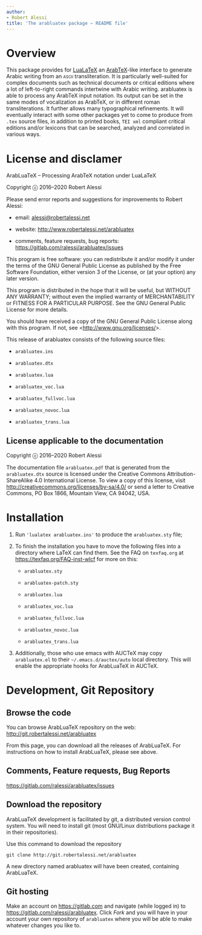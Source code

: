 ```yaml
---
author:
- Robert Alessi
title: 'The arabluatex package – README file'
---
```


Overview 
========

This package provides for [LuaLaTeX](http://luatex.org) an
[ArabTeX](http://ctan.org/pkg/arabtex)-like interface to generate Arabic
writing from an <span style="font-variant:small-caps;">ascii</span>
transliteration. It is particularly well-suited for complex documents
such as technical documents or critical editions where a lot of
left-to-right commands intertwine with Arabic writing. arabluatex is
able to process any ArabTeX input notation. Its output can be set in the
same modes of vocalization as ArabTeX, or in different roman
transliterations. It further allows many typographical refinements. It
will eventually interact with some other packages yet to come to produce
from `.tex` source files, in addition to printed books, `TEI xml`
compliant critical editions and/or lexicons that can be searched,
analyzed and correlated in various ways.

License and disclamer 
=====================

ArabLuaTeX – Processing ArabTeX notation under LuaLaTeX

Copyright ⓒ 2016–2020 Robert Alessi

Please send error reports and suggestions for improvements to Robert
Alessi:

-   email: <alessi@robertalessi.net>

-   website: <http://www.robertalessi.net/arabluatex>

-   comments, feature requests, bug reports:
    <https://gitlab.com/ralessi/arabluatex/issues>

This program is free software: you can redistribute it and/or modify it
under the terms of the GNU General Public License as published by the
Free Software Foundation, either version 3 of the License, or (at your
option) any later version.

This program is distributed in the hope that it will be useful, but
WITHOUT ANY WARRANTY; without even the implied warranty of
MERCHANTABILITY or FITNESS FOR A PARTICULAR PURPOSE. See the GNU General
Public License for more details.

You should have received a copy of the GNU General Public License along
with this program. If not, see &lt;http://www.gnu.org/licenses/&gt;.

This release of arabluatex consists of the following source files:

-   `arabluatex.ins`

-   `arabluatex.dtx`

-   `arabluatex.lua`

-   `arabluatex_voc.lua`

-   `arabluatex_fullvoc.lua`

-   `arabluatex_novoc.lua`

-   `arabluatex_trans.lua`

License applicable to the documentation 
---------------------------------------

Copyright ⓒ 2016–2020 Robert Alessi

The documentation file `arabluatex.pdf` that is generated from the
`arabluatex.dtx` source is licensed under the Creative Commons
Attribution-ShareAlike 4.0 International License. To view a copy of this
license, visit <http://creativecommons.org/licenses/by-sa/4.0/> or send
a letter to Creative Commons, PO Box 1866, Mountain View, CA 94042, USA.

Installation 
============

1.  Run `'lualatex arabluatex.ins'` to produce the `arabluatex.sty`
    file;

2.  To finish the installation you have to move the following files into
    a directory where LaTeX can find them. See the FAQ on `texfaq.org`
    at <https://texfaq.org/FAQ-inst-wlcf> for more on this:

    -   `arabluatex.sty`

    -   `arabluatex-patch.sty`

    -   `arabluatex.lua`

    -   `arabluatex_voc.lua`

    -   `arabluatex_fullvoc.lua`

    -   `arabluatex_novoc.lua`

    -   `arabluatex_trans.lua`

3.  Additionally, those who use emacs with AUCTeX may copy
    `arabluatex.el` to their `~/.emacs.d/auctex/auto` local directory.
    This will enable the appropriate hooks for ArabLuaTeX in AUCTeX.

Development, Git Repository 
===========================

Browse the code 
---------------

You can browse ArabLuaTeX repository on the web:
<http://git.robertalessi.net/arabluatex>

From this page, you can download all the releases of ArabLuaTeX. For
instructions on how to install ArabLuaTeX, please see above.

Comments, Feature requests, Bug Reports 
---------------------------------------

<https://gitlab.com/ralessi/arabluatex/issues>

Download the repository 
-----------------------

ArabLuaTeX development is facilitated by git, a distributed version
control system. You will need to install git (most GNU/Linux
distributions package it in their repositories).

Use this command to download the repository

    git clone http://git.robertalessi.net/arabluatex

A new directory named arabluatex will have been created, containing
ArabLuaTeX.

Git hosting 
-----------

Make an account on <https://gitlab.com> and navigate (while logged in)
to <https://gitlab.com/ralessi/arabluatex>. Click *Fork* and you will
have in your account your own repository of `arabluatex` where you will
be able to make whatever changes you like to.
